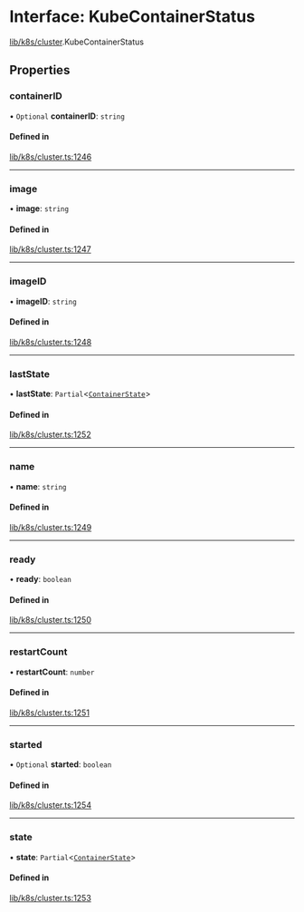 # Interface: KubeContainerStatus

[lib/k8s/cluster](../modules/lib_k8s_cluster.md).KubeContainerStatus

## Properties

### containerID

• `Optional` **containerID**: `string`

#### Defined in

[lib/k8s/cluster.ts:1246](https://github.com/headlamp-k8s/headlamp/blob/65bfc11e/frontend/src/lib/k8s/cluster.ts#L1246)

___

### image

• **image**: `string`

#### Defined in

[lib/k8s/cluster.ts:1247](https://github.com/headlamp-k8s/headlamp/blob/65bfc11e/frontend/src/lib/k8s/cluster.ts#L1247)

___

### imageID

• **imageID**: `string`

#### Defined in

[lib/k8s/cluster.ts:1248](https://github.com/headlamp-k8s/headlamp/blob/65bfc11e/frontend/src/lib/k8s/cluster.ts#L1248)

___

### lastState

• **lastState**: `Partial`<[`ContainerState`](lib_k8s_cluster.ContainerState.md)\>

#### Defined in

[lib/k8s/cluster.ts:1252](https://github.com/headlamp-k8s/headlamp/blob/65bfc11e/frontend/src/lib/k8s/cluster.ts#L1252)

___

### name

• **name**: `string`

#### Defined in

[lib/k8s/cluster.ts:1249](https://github.com/headlamp-k8s/headlamp/blob/65bfc11e/frontend/src/lib/k8s/cluster.ts#L1249)

___

### ready

• **ready**: `boolean`

#### Defined in

[lib/k8s/cluster.ts:1250](https://github.com/headlamp-k8s/headlamp/blob/65bfc11e/frontend/src/lib/k8s/cluster.ts#L1250)

___

### restartCount

• **restartCount**: `number`

#### Defined in

[lib/k8s/cluster.ts:1251](https://github.com/headlamp-k8s/headlamp/blob/65bfc11e/frontend/src/lib/k8s/cluster.ts#L1251)

___

### started

• `Optional` **started**: `boolean`

#### Defined in

[lib/k8s/cluster.ts:1254](https://github.com/headlamp-k8s/headlamp/blob/65bfc11e/frontend/src/lib/k8s/cluster.ts#L1254)

___

### state

• **state**: `Partial`<[`ContainerState`](lib_k8s_cluster.ContainerState.md)\>

#### Defined in

[lib/k8s/cluster.ts:1253](https://github.com/headlamp-k8s/headlamp/blob/65bfc11e/frontend/src/lib/k8s/cluster.ts#L1253)

